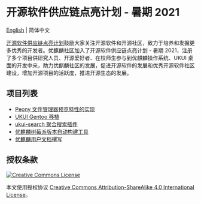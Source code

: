 # 开源软件供应链点亮计划 - 暑期 2021

[English] | 简体中文

[开源软件供应链点亮计划]鼓励大家关注开源软件和开源社区，致力于培养和发掘更多优秀的开发者。优麒麟社区加入了开源软件供应链点亮计划 - 暑期 2021，注册了多个项目供研究人员、开源爱好者、在校师生参与到优麒麟操作系统、UKUI 桌面的开发中来，助力优麒麟社区的发展，促进开源软件的发展和优秀开源软件社区建设，增加开源项目的活跃度，推进开源生态的发展。

[English]: ./en_US/README.md
[开源软件供应链点亮计划]: https://summer.iscas.ac.cn/#/homepage

## 项目列表

* [Peony 文件管理器预览特性的实现]
* [UKUI Gentoo 移植]
* [ukui-search 聚合搜索插件]
* [优麒麟树莓派版本自动构建工具]
* [优麒麟用户文档撰写]

[Peony 文件管理器预览特性的实现]: ./zh_CN/Peony&#32;文件管理器预览特性的实现.md
[UKUI Gentoo 移植]: ./zh_CN/UKUI&#32;Gentoo&#32;移植.md
[ukui-search 聚合搜索插件]: ./zh_CN/ukui-search&#32;聚合搜索插件.md
[优麒麟树莓派版本自动构建工具]: ./zh_CN/优麒麟树莓派版本自动构建工具.md
[优麒麟用户文档撰写]: ./zh_CN/优麒麟用户文档撰写.md

## 授权条款

[![Creative Commons License](https://i.creativecommons.org/l/by-sa/4.0/88x31.png)](http://creativecommons.org/licenses/by-sa/4.0/)

本文使用授权协议 [Creative Commons Attribution-ShareAlike 4.0 International License]。

[Creative Commons Attribution-ShareAlike 4.0 International License]: http://creativecommons.org/licenses/by-sa/4.0/
